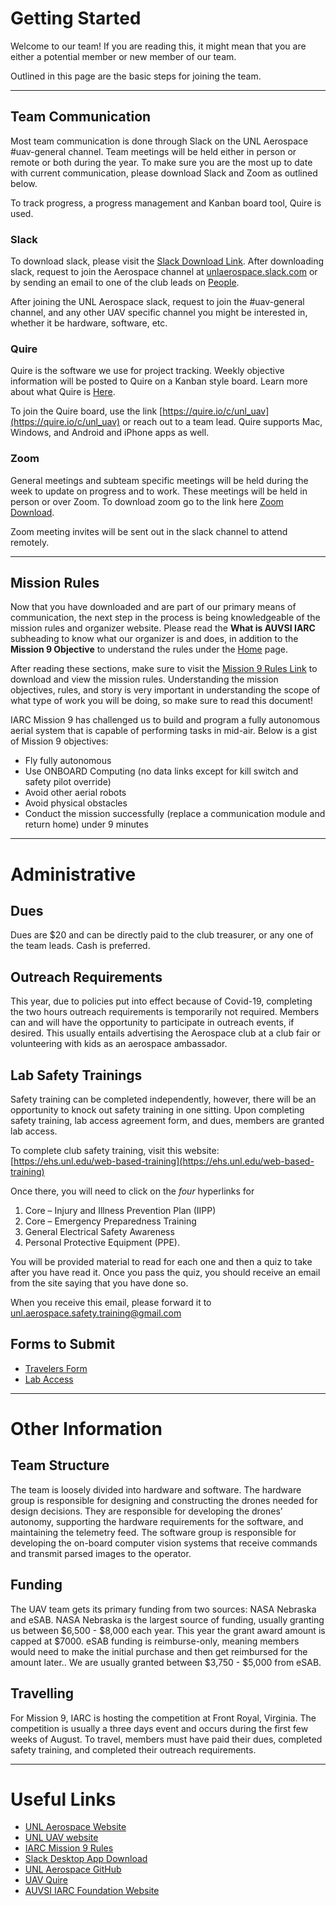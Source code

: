 # Getting Started

Welcome to our team! If you are reading this, it might mean that you are either a potential member or new member of our team.

Outlined in this page are the basic steps for joining the team.

---

## Team Communication

Most team communication is done through Slack on the UNL Aerospace #uav-general channel. Team meetings will be held either in person or remote or both during the year. To make sure you are the most up to date with current communication, please download Slack and Zoom as outlined below.

To track progress, a progress management and Kanban board tool, Quire is used.

### Slack
To download slack, please visit the [Slack Download Link](https://slack.com/downloads/). After downloading slack, request to join the Aerospace channel at [unlaerospace.slack.com](https://join.slack.com/t/unlaerospace/shared_invite/zt-eotegohj-JnXTsjd_HzOs8unZlq_CmQ) or by sending an email to one of the club leads on [People](people.md).

After joining the UNL Aerospace slack, request to join the #uav-general channel, and any other UAV specific channel you might be interested in, whether it be hardware, software, etc.

### Quire
Quire is the software we use for project tracking. Weekly objective information will be posted to Quire on a Kanban style board.  Learn more about what Quire is [Here](https://www.youtube.com/watch?v=on7ec1ee8CI).

To join the Quire board, use the link [https://quire.io/c/unl_uav](https://quire.io/c/unl_uav) or reach out to a team lead. Quire supports Mac, Windows, and Android and iPhone apps as well.

### Zoom
General meetings and subteam specific meetings will be held during the week to update on progress and to work. These meetings will be held in person or over Zoom. To download zoom go to the link here [Zoom Download](https://zoom.us/download).

Zoom meeting invites will be sent out in the slack channel to attend remotely.

***

## Mission Rules

Now that you have downloaded and are part of our primary means of communication, the next step in the process is being knowledgeable of the mission rules and organizer website. Please read the **What is AUVSI IARC** subheading to know what our organizer is and does, in addition to the **Mission 9 Objective**  to understand the rules under the [Home](index.md) page. 

After reading these sections, make sure to visit the [Mission 9 Rules Link](http://www.aerialroboticscompetition.org/rules.php) to download and view the mission rules. Understanding the mission objectives, rules, and story is very important in understanding the scope of what type of work you will be doing, so make sure to read this document!

IARC Mission 9 has challenged us to build and program a fully autonomous aerial system that is capable of performing tasks in mid-air. Below is a gist of Mission 9 objectives:

- Fly fully autonomous
- Use ONBOARD Computing (no data links except for kill switch and safety pilot override)
- Avoid other aerial robots
- Avoid physical obstacles
- Conduct the mission successfully (replace a communication module and return home) under 9 minutes

---

# Administrative

## Dues
Dues are $20 and can be directly paid to the club treasurer, or any one of the team leads. Cash is preferred.

## Outreach Requirements

This year, due to policies put into effect because of Covid-19, completing the two hours outreach requirements is temporarily not required. Members can and will have the opportunity to participate in outreach events, if desired. This usually entails advertising the Aerospace club at a club fair or volunteering with kids as an aerospace ambassador.

## Lab Safety Trainings
Safety training can be completed independently, however, there will be an opportunity to knock out safety training in one sitting. Upon completing safety training, lab access agreement form, and dues, members are granted lab access. 

To complete club safety training, visit this website:  [https://ehs.unl.edu/web-based-training](https://ehs.unl.edu/web-based-training)

Once there, you will need to click on the *four* hyperlinks for

1. Core – Injury and Illness Prevention Plan (IIPP)
2. Core – Emergency Preparedness Training
3. General Electrical Safety Awareness
4. Personal Protective Equipment (PPE).

You will be provided material to read for each one and then a quiz to take after you have read it. Once you pass the quiz, you should receive an email from the site saying that you have done so.

When you receive this email, please forward it to [unl.aerospace.safety.training@gmail.com](mailto:unl.aerospace.safety.training@gmail.com)

## Forms to Submit

- [Travelers Form](res/pdf/AerospaceTravelerForm.pdf)
- [Lab Access](res/pdf/COVID_AerospaceLabAccess.pdf)

***

# Other Information

## Team Structure
The team is loosely divided into hardware and software. The hardware group is responsible for designing and constructing the drones needed for design decisions. They are responsible for developing the drones’ autonomy, supporting the hardware requirements for the software, and maintaining the telemetry feed. The software group is responsible for developing the on-board computer vision systems that receive commands and transmit parsed images to the operator.


## Funding
The UAV team gets its primary funding from two sources: NASA Nebraska and eSAB. NASA Nebraska is the largest source of funding, usually granting us between $6,500 - $8,000 each year. This year the grant award amount is capped at $7000. eSAB funding is reimburse-only, meaning members would need to make the initial purchase and then get reimbursed for the amount later.. We are usually granted between $3,750 - $5,000 from eSAB.

## Travelling
For Mission 9, IARC is hosting the competition at Front Royal, Virginia. The competition is usually a three days event and occurs during the first few weeks of August. To travel, members must have paid their dues, completed safety training, and completed their outreach requirements.

***

# Useful Links
- [UNL Aerospace Website](http://unlaero.space/)
- [UNL UAV website](https://unl-uav.github.io)
- [IARC Mission 9 Rules](http://www.aerialroboticscompetition.org/rules.php)
- [Slack Desktop App Download](https://get.slack.help/hc/en-us/sections/360000110123-Download-the-Slack-app)
- [UNL Aerospace GitHub](https://github.com/UNL-UAV)
- [UAV Quire](https://quire.io/c/unl_uav)
- [AUVSI IARC Foundation Website](http://www.aerialroboticscompetition.org/)
